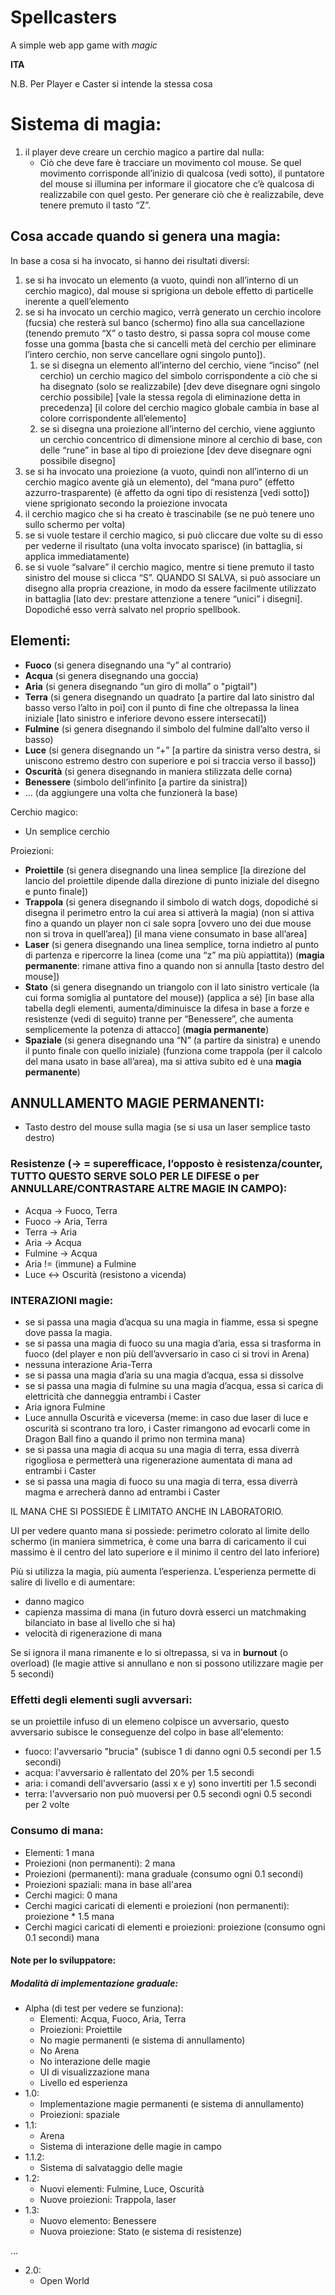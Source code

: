 # Spellcasters
A simple web app game with *magic*

**ITA**

N.B. Per Player e Caster si intende la stessa cosa

# Sistema di magia:

1. il player deve creare un cerchio magico a partire dal nulla:
    - Ciò che deve fare è tracciare un movimento col mouse. Se quel movimento corrisponde all’inizio di qualcosa (vedi sotto), il puntatore del mouse si illumina per informare il giocatore che c’è qualcosa di realizzabile con quel gesto. Per generare ciò che è realizzabile, deve tenere premuto il tasto “Z”.

## Cosa accade quando si genera una magia:

In base a cosa si ha invocato, si hanno dei risultati diversi:

1. se si ha invocato un elemento (a vuoto, quindi non all’interno di un cerchio magico), dal mouse si sprigiona un debole effetto di particelle inerente a quell’elemento
2. se si ha invocato un cerchio magico, verrà generato un cerchio incolore (fucsia) che resterà sul banco (schermo) fino alla sua cancellazione (tenendo premuto “X” o tasto destro, si passa sopra col mouse come fosse una gomma \[basta che si cancelli metà del cerchio per eliminare l’intero cerchio, non serve cancellare ogni singolo punto\]).
    1. se si disegna un elemento all’interno del cerchio, viene “inciso” (nel cerchio) un cerchio magico del simbolo corrispondente a ciò che si ha disegnato (solo se realizzabile) \[dev deve disegnare ogni singolo cerchio possibile\] \[vale la stessa regola di eliminazione detta in precedenza\] \[il colore del cerchio magico globale cambia in base al colore corrispondente all’elemento\]
    2. se si disegna una proiezione all’interno del cerchio, viene aggiunto un cerchio concentrico di dimensione minore al cerchio di base, con delle “rune” in base al tipo di proiezione \[dev deve disegnare ogni possibile disegno\]
3. se si ha invocato una proiezione (a vuoto, quindi non all’interno di un cerchio magico avente già un elemento), del “mana puro” (effetto azzurro-trasparente) (è affetto da ogni tipo di resistenza \[vedi sotto\]) viene sprigionato secondo la proiezione invocata
4. il cerchio magico che si ha creato è trascinabile (se ne può tenere uno sullo schermo per volta)
5. se si vuole testare il cerchio magico, si può cliccare due volte su di esso per vederne il risultato (una volta invocato sparisce) (in battaglia, si applica immediatamente)
6. se si vuole “salvare” il cerchio magico, mentre si tiene premuto il tasto sinistro del mouse si clicca “S”. QUANDO SI SALVA, si può associare un disegno alla propria creazione, in modo da essere facilmente utilizzato in battaglia \[lato dev: prestare attenzione a tenere “unici” i disegni\]. Dopodiché esso verrà salvato nel proprio spellbook.

## Elementi:

- **Fuoco** (si genera disegnando una “y” al contrario)
- **Acqua** (si genera disegnando una goccia)
- **Aria** (si genera disegnando “un giro di molla” o "pigtail")
- **Terra** (si genera disegnando un quadrato \[a partire dal lato sinistro dal basso verso l’alto in poi\] con il punto di fine che oltrepassa la linea iniziale \[lato sinistro e inferiore devono essere intersecati\])
- **Fulmine** (si genera disegnando il simbolo del fulmine dall’alto verso il basso)
- **Luce** (si genera disegnando un “+” \[a partire da sinistra verso destra, si uniscono estremo destro con superiore e poi si traccia verso il basso\])
- **Oscurità** (si genera disegnando in maniera stilizzata delle corna)
- **Benessere** (simbolo dell’infinito \[a partire da sinistra\])
- … (da aggiungere una volta che funzionerà la base)

Cerchio magico:

- Un semplice cerchio

Proiezioni:

- **Proiettile** (si genera disegnando una linea semplice \[la direzione del lancio del proiettile dipende dalla direzione di punto iniziale del disegno e punto finale\])
- **Trappola** (si genera disegnando il simbolo di watch dogs, dopodiché si disegna il perimetro entro la cui area si attiverà la magia) (non si attiva fino a quando un player non ci sale sopra \[ovvero uno dei due mouse non si trova in quell’area\]) \[il mana viene consumato in base all’area\]
- **Laser** (si genera disegnando una linea semplice, torna indietro al punto di partenza e ripercorre la linea (come una “z” ma più appiattita)) (**magia permanente**: rimane attiva fino a quando non si annulla \[tasto destro del mouse\])
- **Stato** (si genera disegnando un triangolo con il lato sinistro verticale (la cui forma somiglia al puntatore del mouse)) (applica a sé) \[in base alla tabella degli elementi, aumenta/diminuisce la difesa in base a forze e resistenze (vedi di seguito) tranne per “Benessere”, che aumenta semplicemente la potenza di attacco\] (**magia permanente**)
- **Spaziale** (si genera disegnando una “N” (a partire da sinistra) e unendo il punto finale con quello iniziale) (funziona come trappola (per il calcolo del mana usato in base all’area), ma si attiva subito ed è una **magia permanente**)

## ANNULLAMENTO MAGIE PERMANENTI:

- Tasto destro del mouse sulla magia (se si usa un laser semplice tasto destro)

 ### Resistenze (-> = superefficace, l’opposto è resistenza/counter, TUTTO QUESTO SERVE SOLO PER LE DIFESE o per ANNULLARE/CONTRASTARE ALTRE MAGIE IN CAMPO):

- Acqua -> Fuoco, Terra
- Fuoco -> Aria, Terra
- Terra -> Aria
- Aria -> Acqua
- Fulmine -> Acqua
- Aria != (immune) a Fulmine
- Luce &lt;-&gt; Oscurità (resistono a vicenda)

### INTERAZIONI magie:

- se si passa una magia d’acqua su una magia in fiamme, essa si spegne dove passa la magia.
- se si passa una magia di fuoco su una magia d’aria, essa si trasforma in fuoco (del player e non più dell’avversario in caso ci si trovi in Arena)
- nessuna interazione Aria-Terra
- se si passa una magia d’aria su una magia d’acqua, essa si dissolve
- se si passa una magia di fulmine su una magia d’acqua, essa si carica di elettricità che danneggia entrambi i Caster
- Aria ignora Fulmine
- Luce annulla Oscurità e viceversa (meme: in caso due laser di luce e oscurità si scontrano tra loro, i Caster rimangono ad evocarli come in Dragon Ball fino a quando il primo non termina mana)
- se si passa una magia di acqua su una magia di terra, essa diverrà rigogliosa e permetterà una rigenerazione aumentata di mana ad entrambi i Caster
- se si passa una magia di fuoco su una magia di terra, essa diverrà magma e arrecherà danno ad entrambi i Caster

IL MANA CHE SI POSSIEDE È LIMITATO ANCHE IN LABORATORIO.

UI per vedere quanto mana si possiede: perimetro colorato al limite dello schermo (in maniera simmetrica, è come una barra di caricamento il cui massimo è il centro del lato superiore e il minimo il centro del lato inferiore)

Più si utilizza la magia, più aumenta l’esperienza. L’esperienza permette di salire di livello e di aumentare:

- danno magico
- capienza massima di mana (in futuro dovrà esserci un matchmaking bilanciato in base al livello che si ha)
- velocità di rigenerazione di mana

Se si ignora il mana rimanente e lo si oltrepassa, si va in **burnout** (o overload) (le magie attive si annullano e non si possono utilizzare magie per 5 secondi)

### Effetti degli elementi sugli avversari:
se un proiettile infuso di un elemeno colpisce un avversario, questo avversario subisce le conseguenze del colpo in base all'elemento:
- fuoco: l'avversario "brucia" (subisce 1 di danno ogni 0.5 secondi per 1.5 secondi)
- acqua: l'avversario è rallentato del 20% per 1.5 secondi
- aria: i comandi dell'avversario (assi x e y) sono invertiti per 1.5 secondi
- terra: l'avversario non può muoversi per 0.5 secondi ogni 0.5 secondi per 2 volte

### Consumo di mana:
- Elementi: 1 mana
- Proiezioni (non permanenti): 2 mana
- Proiezioni (permanenti): mana graduale (consumo ogni 0.1 secondi)
- Proiezioni spaziali: mana in base all'area
- Cerchi magici: 0 mana
- Cerchi magici caricati di elementi e proiezioni (non permanenti): proiezione * 1.5 mana
- Cerchi magici caricati di elementi e proiezioni: proiezione (consumo ogni 0.1 secondi) mana

#### Note per lo sviluppatore:

##### Modalità di implementazione graduale:

- Alpha (di test per vedere se funziona):
  - Elementi: Acqua, Fuoco, Aria, Terra
  - Proiezioni: Proiettile
  - No magie permanenti (e sistema di annullamento)
  - No Arena
  - No interazione delle magie
  - UI di visualizzazione mana
  - Livello ed esperienza
- 1.0:
  - Implementazione magie permanenti (e sistema di annullamento)
  - Proiezioni: spaziale
- 1.1:
  - Arena
  - Sistema di interazione delle magie in campo
- 1.1.2:
  - Sistema di salvataggio delle magie
- 1.2:
  - Nuovi elementi: Fulmine, Luce, Oscurità
  - Nuove proiezioni: Trappola, laser
- 1.3:
  - Nuovo elemento: Benessere
  - Nuova proiezione: Stato (e sistema di resistenze)
  
...

- 2.0:
  - Open World
